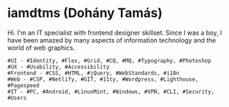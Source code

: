 # iamdtms (Dohány Tamás)

Hi. I'm an IT specialist with frontend designer skillset. Since I was a boy, I have been amazed by many aspects of information technology and the world of web graphics.

```
#UI - #Identity, #Flex, #Grid, #CQ, #MQ, #Typography, #Photoshop 
#UX - #Usability, #Accessibility
#Frontend - #CSS, #HTML, #jQuery, #WebStandards, #i18n
#Web - #CSP, #Netlify, #GIT, #11ty, #Wordpress, #Lighthouse, #Pagespeed
#IT - #PC, #Android, #LinuxMint, #Windows, #VPN, #CLI, #Security, #Users
```
